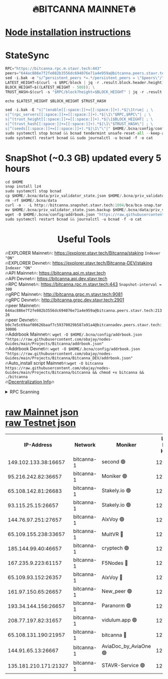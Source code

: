 <h1 align="center"> 🔥BITCANNA MAINNET🔥</h1>


[Node installation instructions](https://github.com/obajay/nodes-Guides/tree/main/Projects/Bitcanna)
=

# StateSync
```python
RPC="https://bitcanna.rpc.m.stavr.tech:443"
peers="644ac886e7f2fe082b3556dc694076e71a4e959a@bitcanna.peers.stavr.tech:21326"
sed -i.bak -e "s/^persistent_peers *=.*/persistent_peers = \"$peers\"/" $HOME/.bcna/config/config.toml
LATEST_HEIGHT=$(curl -s $RPC/block | jq -r .result.block.header.height); \
BLOCK_HEIGHT=$((LATEST_HEIGHT - 500)); \
TRUST_HASH=$(curl -s "$RPC/block?height=$BLOCK_HEIGHT" | jq -r .result.block_id.hash)

echo $LATEST_HEIGHT $BLOCK_HEIGHT $TRUST_HASH

sed -i.bak -E "s|^(enable[[:space:]]+=[[:space:]]+).*$|\1true| ; \
s|^(rpc_servers[[:space:]]+=[[:space:]]+).*$|\1\"$RPC,$RPC\"| ; \
s|^(trust_height[[:space:]]+=[[:space:]]+).*$|\1$BLOCK_HEIGHT| ; \
s|^(trust_hash[[:space:]]+=[[:space:]]+).*$|\1\"$TRUST_HASH\"| ; \
s|^(seeds[[:space:]]+=[[:space:]]+).*$|\1\"\"|" $HOME/.bcna/config/config.toml
sudo systemctl stop bcnad && bcnad tendermint unsafe-reset-all --keep-addr-book
sudo systemctl restart bcnad && sudo journalctl -u bcnad -f -o cat
```
# SnapShot (~0.3 GB) updated every 5 hours
```python
cd $HOME
snap install lz4
sudo systemctl stop bcnad
cp $HOME/.bcna/data/priv_validator_state.json $HOME/.bcna/priv_validator_state.json.backup
rm -rf $HOME/.bcna/data
curl -o - -L http://bitcanna.snapshot.stavr.tech:1004/bca/bca-snap.tar.lz4 | lz4 -c -d - | tar -x -C $HOME/.bcna --strip-components 2
mv $HOME/.bcna/priv_validator_state.json.backup $HOME/.bcna/data/priv_validator_state.json
wget -O $HOME/.bcna/config/addrbook.json "https://raw.githubusercontent.com/obajay/nodes-Guides/main/Projects/Bitcanna/addrbook.json"
sudo systemctl restart bcnad && journalctl -u bcnad -f -o cat
```

 <h1 align="center"> Useful Tools</h1>

🔥EXPLORER Mainnet🔥:    https://explorer.stavr.tech/Bitcanna/staking          `Indexer "ON"` \
🔥EXPLORER Devnet🔥:     https://explorer.stavr.tech/Bitcanna-DEV/staking     `Indexer "ON"` \
🔥API Mainnet🔥:         https://bitcanna.api.m.stavr.tech \
🔥API Devnet🔥:          https://bitcanna.api.dev.stavr.tech \
🔥RPC Mainnet🔥:         https://bitcanna.rpc.m.stavr.tech:443         `Snapshot-interval = 300` \
🔥gRPC Mainnet🔥:        http://bitcanna.grpc.m.stavr.tech:9081 \
🔥gRPC Devnet🔥:         http://bitcanna.grpc.dev.stavr.tech:2901 \
🔥peer Mainnet🔥:        `644ac886e7f2fe082b3556dc694076e71a4e959a@bitcanna.peers.stavr.tech:21326` \
🔥peer Devnet🔥:         `b0c7e5c69aaf00626baaf7c59370029b587a91a4@bitcannadev.peers.stavr.tech:30006` \
🔥Addrbook Mainnet🔥:    ```wget -O $HOME/.bcna/config/addrbook.json "https://raw.githubusercontent.com/obajay/nodes-Guides/main/Projects/Bitcanna/addrbook.json"``` \
🔥Addrbook Devnet🔥:    ```wget -O $HOME/.bcna/config/addrbook.json "https://raw.githubusercontent.com/obajay/nodes-Guides/main/Projects/Bitcanna/Bitcanna_DEV/addrbook.json"``` \
🔥Auto_install script Mainnet🔥:```wget -O bitcanna https://raw.githubusercontent.com/obajay/nodes-Guides/main/Projects/Bitcanna/bitcanna && chmod +x bitcanna && ./bitcanna``` \
🔥[Decentralization Info](https://github.com/obajay/StateSync-snapshots/tree/main/Projects/Bitcanna/Decentralization)🔥


<details>
<summary>RPC Scanning</summary>

<h2 align="center"> We scan nodes in real time every 4 hours. And we provide the final result of RPC endpoints.
We cannot influence the operation of these nodes in any way. </h2>


```python
If Voting Power is higher than 0 --> then the Node is a validator of the network and may be subject to attack and be a potential threat to the chain.
```
```python
We marked such validators with a red symbol
```

</details>

[raw Mainnet json](https://rpc-check.bcam.stavr.tech/bcam/rpc-bcam-result.json) \
[raw Testnet json](https://github.com/obajay/StateSync-snapshots/tree/main/Projects/Bitcanna/Rpc-Check-Testnet)
=



<table><tr><th>IP-Address</th><th>Network</th><th>Moniker</th><th>Latest Block Height</th><th>Earliest Block Height</th><th>Catching Up</th><th>Tx Index</th><th>Voting Power</th><th>Scan Time</th></tr><tr><td>149.102.133.38:16657</td><td>bitcanna-1</td><td>second 🟢</td><td>12521275</td><td>1</td><td>False</td><td>on</td><td>0</td><td>2024-02-10T12:30:29.839054310UTC</td></tr><tr><td>95.216.242.82:36657</td><td>bitcanna-1</td><td>Moniker 🟢</td><td>12521264</td><td>5776907</td><td>False</td><td>on</td><td>0</td><td>2024-02-10T12:29:28.821676154UTC</td></tr><tr><td>65.108.142.81:26683</td><td>bitcanna-1</td><td>Stakely.io 🟢</td><td>12521268</td><td>6152001</td><td>False</td><td>on</td><td>0</td><td>2024-02-10T12:29:53.005744628UTC</td></tr><tr><td>93.115.25.15:26657</td><td>bitcanna-1</td><td>Stakely.io 🟢</td><td>12521267</td><td>6520001</td><td>False</td><td>on</td><td>0</td><td>2024-02-10T12:29:46.431049243UTC</td></tr><tr><td>144.76.97.251:27657</td><td>bitcanna-1</td><td>AlxVoy 🟢</td><td>12521273</td><td>8805201</td><td>False</td><td>on</td><td>0</td><td>2024-02-10T12:30:19.257499930UTC</td></tr><tr><td>65.109.155.238:33657</td><td>bitcanna-1</td><td>MultVR 🔴</td><td>12521270</td><td>9933415</td><td>False</td><td>on</td><td>352630</td><td>2024-02-10T12:30:00.767489011UTC</td></tr><tr><td>185.144.99.40:46657</td><td>bitcanna-1</td><td>cryptech 🟢</td><td>12521263</td><td>11528001</td><td>False</td><td>on</td><td>0</td><td>2024-02-10T12:29:24.332890690UTC</td></tr><tr><td>167.235.9.223:61157</td><td>bitcanna-1</td><td>F5Nodes 🔴</td><td>12521270</td><td>12084001</td><td>False</td><td>on</td><td>570</td><td>2024-02-10T12:30:03.169763952UTC</td></tr><tr><td>65.109.93.152:26357</td><td>bitcanna-1</td><td>AlxVoy 🔴</td><td>12521275</td><td>12109301</td><td>False</td><td>on</td><td>1391776</td><td>2024-02-10T12:30:30.415439217UTC</td></tr><tr><td>161.97.150.65:26657</td><td>bitcanna-1</td><td>New_peer 🟢</td><td>12521268</td><td>12254001</td><td>False</td><td>on</td><td>0</td><td>2024-02-10T12:29:53.319016413UTC</td></tr><tr><td>193.34.144.156:26657</td><td>bitcanna-1</td><td>Paranorm 🟢</td><td>12521271</td><td>12271301</td><td>False</td><td>on</td><td>0</td><td>2024-02-10T12:30:09.953243594UTC</td></tr><tr><td>208.77.197.82:31657</td><td>bitcanna-1</td><td>vidulum.app 🟢</td><td>12521269</td><td>12386934</td><td>False</td><td>on</td><td>0</td><td>2024-02-10T12:29:56.194639119UTC</td></tr><tr><td>65.108.131.190:21957</td><td>bitcanna-1</td><td>bitcanna 🔴</td><td>12521271</td><td>12421271</td><td>False</td><td>on</td><td>409591</td><td>2024-02-10T12:30:09.699985170UTC</td></tr><tr><td>144.91.65.13:26667</td><td>bitcanna-1</td><td>AviaDoc_by_AviaOne 🟢</td><td>12521272</td><td>12512001</td><td>False</td><td>on</td><td>0</td><td>2024-02-10T12:30:16.525085763UTC</td></tr><tr><td>135.181.210.171:21327</td><td>bitcanna-1</td><td>STAVR-Service 🟢</td><td>12521273</td><td>12518801</td><td>False</td><td>on</td><td>0</td><td>2024-02-10T12:30:18.985320690UTC</td></tr></table>
